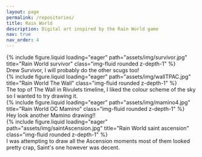```yaml
---
layout: page
permalink: /repositories/
title: Rain World
description: Digital art inspired by the Rain World game
nav: true
nav_order: 4
---
```


<div class="row">
    <div class="col-sm mt-3 mt-md-0">
        {% include figure.liquid loading="eager" path="assets/img/survivor.jpg" title="Rain World survivor" class="img-fluid rounded z-depth-1" %}
    </div>
</div>
<div class="caption">
    Drew Survivor, I will probably do the other scugs too!
</div>

<div class="row">
    <div class="col-sm mt-3 mt-md-0">
        {% include figure.liquid loading="eager" path="assets/img/wallTPAC.jpg" title="Rain World The Wall" class="img-fluid rounded z-depth-1" %}
    </div>
</div>
<div class="caption">
    The top of The Wall in Rivulets timeline, I liked the colour scheme of the sky so I wanted to try drawing it.
</div>

<div class="row">
    <div class="col-sm mt-3 mt-md-0">
        {% include figure.liquid loading="eager" path="assets/img/mamino4.jpg" title="Rain World OC Mamino" class="img-fluid rounded z-depth-1" %}
    </div>
</div>
<div class="caption">
    Hey look another Mamino drawing!!
</div>

<div class="row">
    <div class="col-sm mt-3 mt-md-0">
        {% include figure.liquid loading="eager" path="assets/img/saintAscension.jpg" title="Rain World saint ascension" class="img-fluid rounded z-depth-1" %}
    </div>
</div>
<div class="caption">
    I was attempting to draw all the Ascension moments most of them looked pretty crap, Saint's one however was decent.
</div>







